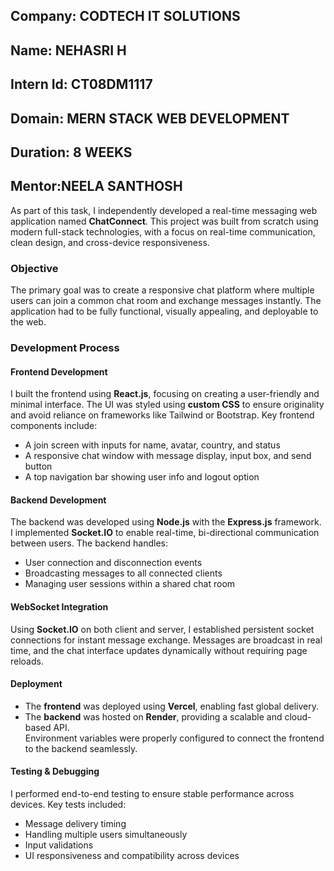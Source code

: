 ##  Company: CODTECH IT SOLUTIONS 
##  Name: NEHASRI H
##  Intern Id: CT08DM1117
##  Domain: MERN STACK WEB DEVELOPMENT
##  Duration: 8 WEEKS
##  Mentor:NEELA SANTHOSH


As part of this task, I independently developed a real-time messaging web application named **ChatConnect**. This project was built from scratch using modern full-stack technologies, with a focus on real-time communication, clean design, and cross-device responsiveness.

###  Objective  
The primary goal was to create a responsive chat platform where multiple users can join a common chat room and exchange messages instantly. The application had to be fully functional, visually appealing, and deployable to the web.

###  Development Process  

#### Frontend Development  
I built the frontend using **React.js**, focusing on creating a user-friendly and minimal interface. The UI was styled using **custom CSS** to ensure originality and avoid reliance on frameworks like Tailwind or Bootstrap. Key frontend components include:
- A join screen with inputs for name, avatar, country, and status  
- A responsive chat window with message display, input box, and send button  
- A top navigation bar showing user info and logout option  

#### Backend Development  
The backend was developed using **Node.js** with the **Express.js** framework. I implemented **Socket.IO** to enable real-time, bi-directional communication between users. The backend handles:
- User connection and disconnection events  
- Broadcasting messages to all connected clients  
- Managing user sessions within a shared chat room  

#### WebSocket Integration  
Using **Socket.IO** on both client and server, I established persistent socket connections for instant message exchange. Messages are broadcast in real time, and the chat interface updates dynamically without requiring page reloads.

#### Deployment  
- The **frontend** was deployed using **Vercel**, enabling fast global delivery.  
- The **backend** was hosted on **Render**, providing a scalable and cloud-based API.  
Environment variables were properly configured to connect the frontend to the backend seamlessly.

#### Testing & Debugging  
I performed end-to-end testing to ensure stable performance across devices. Key tests included:
- Message delivery timing  
- Handling multiple users simultaneously  
- Input validations  
- UI responsiveness and compatibility across devices



